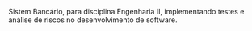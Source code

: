 Sistem Bancário, para disciplina Engenharia II, implementando testes e análise de riscos no desenvolvimento de software.
